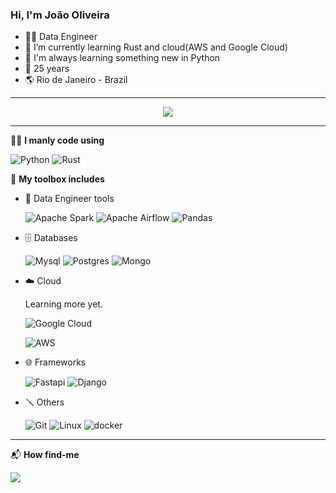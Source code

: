 ### Hi, I'm João Oliveira

- 🧑‍💻 Data Engineer
- 🌱 I’m currently learning Rust and cloud(AWS and Google Cloud)
- 🐍 I'm always learning something new in Python
- 📆 25 years
- 🌎 Rio de Janeiro - Brazil

---

<p align="center">
    <a href="https://git.io/streak-stats"><img src="https://streak-stats.demolab.com?user=joaooliveira247&theme=shades-of-purple&date_format=j%20M%5B%20Y%5D&mode=weekly"/></a>
</p>

---
🧑‍💻 __I manly code using__

![Python](https://img.shields.io/badge/Python-3776AB?style=for-the-badge&logo=python&logoColor=white)
![Rust](https://img.shields.io/badge/rust-%23000000.svg?style=for-the-badge&logo=rust&logoColor=white)

🧰 __My toolbox includes__

- 🪪 Data Engineer tools

    ![Apache Spark](https://img.shields.io/badge/Apache%20Spark-FDEE21?style=for-the-badge&logo=apachespark&logoColor=black)
    ![Apache Airflow](https://img.shields.io/badge/Apache%20Airflow-017CEE?style=for-the-badge&logo=Apache%20Airflow&logoColor=white)
    ![Pandas](https://img.shields.io/badge/pandas-%23150458.svg?style=for-the-badge&logo=pandas&logoColor=white)

- 🗄️ Databases

    ![Mysql](https://img.shields.io/badge/MySQL-00000F?style=for-the-badge&logo=mysql&logoColor=white)
    ![Postgres](https://img.shields.io/badge/PostgreSQL-316192?style=for-the-badge&logo=postgresql&logoColor=whit)
    ![Mongo](https://img.shields.io/badge/MongoDB-4EA94B?style=for-the-badge&logo=mongodb&logoColor=white)

- ☁️ Cloud

    Learning more yet.

    ![Google Cloud](https://img.shields.io/badge/GoogleCloud-%234285F4.svg?style=for-the-badge&logo=google-cloud&logoColor=white)

    ![AWS](https://img.shields.io/badge/AWS-%23FF9900.svg?style=for-the-badge&logo=amazon-aws&logoColor=white)




- 🌐 Frameworks

    ![Fastapi](https://img.shields.io/badge/fastapi%20-00766A.svg?&style=for-the-badge&logo=fastapi&logoColor=white)
    ![Django](https://img.shields.io/badge/Django-092E20?style=for-the-badge&logo=django&logoColor=white)

- 🪛 Others

    ![Git](https://img.shields.io/badge/GIT-E44C30?style=for-the-badge&logo=git&logoColor=white)
    ![Linux](https://img.shields.io/badge/Linux-FCC624?style=for-the-badge&logo=linux&logoColor=black)
    ![docker](https://img.shields.io/badge/Docker-22ADF6?style=for-the-badge&logo=docker&logoColor=white)

---

📬 __How find-me__

[<img src="https://img.shields.io/badge/LinkedIn-0077B5?style=for-the-badge&logo=linkedin&logoColor=white" target="_blank">](https://www.linkedin.com/in/joaooliveira247/)

